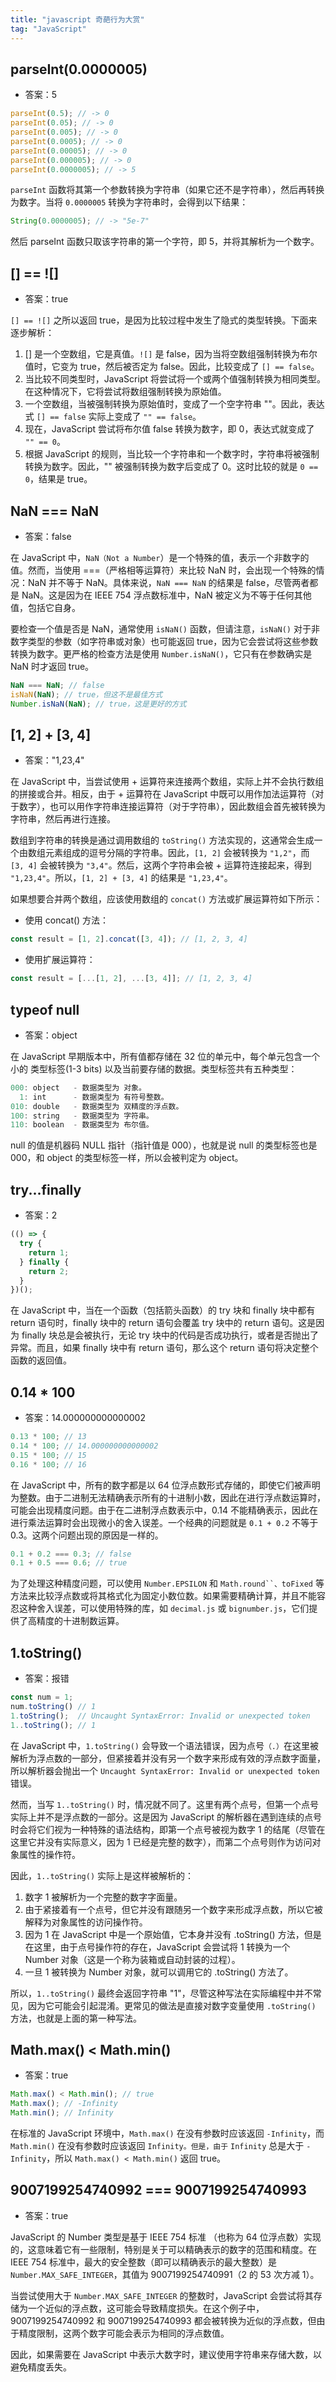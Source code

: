 ```yaml
---
title: "javascript 奇葩行为大赏"
tag: "JavaScript"
---
```


## parseInt(0.0000005)

- 答案：5

```js
parseInt(0.5); // -> 0
parseInt(0.05); // -> 0
parseInt(0.005); // -> 0
parseInt(0.0005); // -> 0
parseInt(0.00005); // -> 0
parseInt(0.000005); // -> 0
parseInt(0.0000005); // -> 5
```

`parseInt` 函数将其第一个参数转换为字符串（如果它还不是字符串），然后再转换为数字。当将 `0.0000005` 转换为字符串时，会得到以下结果：

```js
String(0.0000005); // -> "5e-7"
```

然后 parseInt 函数只取该字符串的第一个字符，即 5，并将其解析为一个数字。

## \[\] == !\[\]

- 答案：true

`[] == ![]` 之所以返回 true，是因为比较过程中发生了隐式的类型转换。下面来逐步解析：

1. \[\] 是一个空数组，它是真值。`![]` 是 false，因为当将空数组强制转换为布尔值时，它变为 true，然后被否定为 false。因此，比较变成了 `[] == false`。
2. 当比较不同类型时，JavaScript 将尝试将一个或两个值强制转换为相同类型。在这种情况下，它将尝试将数组强制转换为原始值。
3. 一个空数组，当被强制转换为原始值时，变成了一个空字符串 ""。因此，表达式 `[] == false` 实际上变成了 `"" == false`。
4. 现在，JavaScript 尝试将布尔值 false 转换为数字，即 0，表达式就变成了 `"" == 0`。
5. 根据 JavaScript 的规则，当比较一个字符串和一个数字时，字符串将被强制转换为数字。因此，"" 被强制转换为数字后变成了 0。这时比较的就是 `0 == 0`，结果是 true。

## NaN === NaN

- 答案：false

在 JavaScript 中，`NaN（Not a Number`）是一个特殊的值，表示一个非数字的值。然而，当使用 ===（严格相等运算符）来比较 NaN 时，会出现一个特殊的情况：NaN 并不等于 NaN。具体来说，`NaN === NaN` 的结果是 false，尽管两者都是 NaN。这是因为在 IEEE 754 浮点数标准中，NaN 被定义为不等于任何其他值，包括它自身。

要检查一个值是否是 NaN，通常使用 `isNaN()` 函数，但请注意，`isNaN()` 对于非数字类型的参数（如字符串或对象）也可能返回 true，因为它会尝试将这些参数转换为数字。更严格的检查方法是使用 `Number.isNaN()`，它只有在参数确实是 NaN 时才返回 true。

```js
NaN === NaN; // false
isNaN(NaN); // true，但这不是最佳方式
Number.isNaN(NaN); // true，这是更好的方式
```

## \[1, 2\] + \[3, 4\]

- 答案："1,23,4"

在 JavaScript 中，当尝试使用 + 运算符来连接两个数组，实际上并不会执行数组的拼接或合并。相反，由于 + 运算符在 JavaScript 中既可以用作加法运算符（对于数字），也可以用作字符串连接运算符（对于字符串），因此数组会首先被转换为字符串，然后再进行连接。

数组到字符串的转换是通过调用数组的 `toString()` 方法实现的，这通常会生成一个由数组元素组成的逗号分隔的字符串。因此，`[1, 2]` 会被转换为 `"1,2"`，而 `[3, 4]` 会被转换为 `"3,4"`。然后，这两个字符串会被 + 运算符连接起来，得到 `"1,23,4"`。所以，`[1, 2] + [3, 4]` 的结果是 `"1,23,4"`。

如果想要合并两个数组，应该使用数组的 `concat()` 方法或扩展运算符如下所示：

- 使用 concat() 方法：

```js
const result = [1, 2].concat([3, 4]); // [1, 2, 3, 4]
```

- 使用扩展运算符：

```js
const result = [...[1, 2], ...[3, 4]]; // [1, 2, 3, 4]
```

## typeof null

- 答案：object

在 JavaScript 早期版本中，所有值都存储在 32 位的单元中，每个单元包含一个小的 类型标签(1-3 bits) 以及当前要存储的数据。类型标签共有五种类型：

```js
000: object   - 数据类型为 对象。
  1: int      - 数据类型为 有符号整数。
010: double   - 数据类型为 双精度的浮点数。
100: string   - 数据类型为 字符串。
110: boolean  - 数据类型为 布尔值。
```

null 的值是机器码 NULL 指针（指针值是 000），也就是说 null 的类型标签也是 000，和 object 的类型标签一样，所以会被判定为 object。

## try...finally

- 答案：2

```js
(() => {
  try {
    return 1;
  } finally {
    return 2;
  }
})();
```

在 JavaScript 中，当在一个函数（包括箭头函数）的 try 块和 finally 块中都有 return 语句时，finally 块中的 return 语句会覆盖 try 块中的 return 语句。这是因为 finally 块总是会被执行，无论 try 块中的代码是否成功执行，或者是否抛出了异常。而且，如果 finally 块中有 return 语句，那么这个 return 语句将决定整个函数的返回值。

## 0.14 \* 100

- 答案：14.000000000000002

```js
0.13 * 100; // 13
0.14 * 100; // 14.000000000000002
0.15 * 100; // 15
0.16 * 100; // 16
```

在 JavaScript 中，所有的数字都是以 64 位浮点数形式存储的，即使它们被声明为整数。由于二进制无法精确表示所有的十进制小数，因此在进行浮点数运算时，可能会出现精度问题。由于在二进制浮点数表示中，0.14 不能精确表示，因此在进行乘法运算时会出现微小的舍入误差。一个经典的问题就是 `0.1 + 0.2` 不等于 0.3。这两个问题出现的原因是一样的。

```js
0.1 + 0.2 === 0.3; // false
0.1 + 0.5 === 0.6; // true
```

为了处理这种精度问题，可以使用 `Number.EPSILON` 和 ` Math.round``、toFixed ` 等方法来比较浮点数或将其格式化为固定小数位数。如果需要精确计算，并且不能容忍这种舍入误差，可以使用特殊的库，如 `decimal.js` 或 `bignumber.js`，它们提供了高精度的十进制数运算。

## 1.toString()

- 答案：报错

```js
const num = 1;
num.toString() // 1
1.toString();  // Uncaught SyntaxError: Invalid or unexpected token
1..toString(); // 1
```

在 JavaScript 中，`1.toString()` 会导致一个语法错误，因为点号`（.）`在这里被解析为浮点数的一部分，但紧接着并没有另一个数字来形成有效的浮点数字面量，所以解析器会抛出一个 `Uncaught SyntaxError: Invalid or unexpected token` 错误。

然而，当写 `1..toString()` 时，情况就不同了。这里有两个点号，但第一个点号实际上并不是浮点数的一部分。这是因为 JavaScript 的解析器在遇到连续的点号时会将它们视为一种特殊的语法结构，即第一个点号被视为数字 1 的结尾（尽管在这里它并没有实际意义，因为 1 已经是完整的数字），而第二个点号则作为访问对象属性的操作符。

因此，`1..toString()` 实际上是这样被解析的：

1. 数字 1 被解析为一个完整的数字字面量。
2. 由于紧接着有一个点号，但它并没有跟随另一个数字来形成浮点数，所以它被解释为对象属性的访问操作符。
3. 因为 1 在 JavaScript 中是一个原始值，它本身并没有 .toString() 方法，但是在这里，由于点号操作符的存在，JavaScript 会尝试将 1 转换为一个 Number 对象（这是一个称为装箱或自动封装的过程）。
4. 一旦 1 被转换为 Number 对象，就可以调用它的 .toString() 方法了。

所以，`1..toString()` 最终会返回字符串 "1"，尽管这种写法在实际编程中并不常见，因为它可能会引起混淆。更常见的做法是直接对数字变量使用 `.toString()` 方法，也就是上面的第一种写法。

## Math.max() < Math.min()

- 答案：true

```js
Math.max() < Math.min(); // true
Math.max(); // -Infinity
Math.min(); // Infinity
```

在标准的 JavaScript 环境中，`Math.max()` 在没有参数时应该返回 `-Infinity`，而 `Math.min()` 在没有参数时应该返回 `Infinity。但是，由于` `Infinity` 总是大于 `-Infinity`，所以 `Math.max() < Math.min()` 返回 true。

## 9007199254740992 === 9007199254740993

- 答案：true

JavaScript 的 Number 类型是基于 IEEE 754 标准 （也称为 64 位浮点数）实现的，这意味着它有一些限制，特别是关于可以精确表示的数字的范围和精度。在 IEEE 754 标准中，最大的安全整数（即可以精确表示的最大整数）是 `Number.MAX_SAFE_INTEGER`，其值为 9007199254740991（2 的 53 次方减 1）。

当尝试使用大于 `Number.MAX_SAFE_INTEGER` 的整数时，JavaScript 会尝试将其存储为一个近似的浮点数，这可能会导致精度损失。在这个例子中，9007199254740992 和 9007199254740993 都会被转换为近似的浮点数，但由于精度限制，这两个数字可能会表示为相同的浮点数值。

因此，如果需要在 JavaScript 中表示大数字时，建议使用字符串来存储大数，以避免精度丢失。
